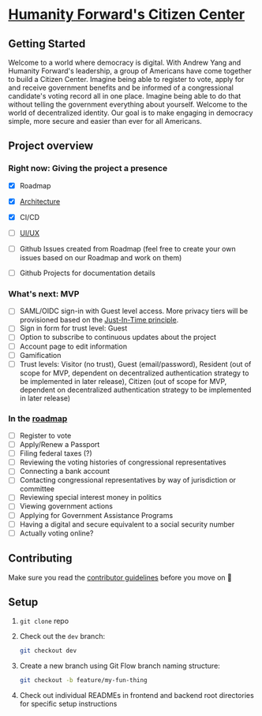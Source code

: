 # [Humanity Forward's Citizen Center](https://www.beautiful.ai/player/-M7TXW9Wpl9Jqh3Azfwc/citizenship)

## Getting Started

Welcome to a world where democracy is digital. With Andrew Yang and Humanity Forward's leadership, a group of Americans have come together to build a Citizen Center. Imagine being able to register to vote, apply for and receive government benefits and be informed of a congressional candidate's voting record all in one place. Imagine being able to do that without telling the government everything about yourself. Welcome to the world of decentralized identity. Our goal is to make engaging in democracy simple, more secure and easier than ever for all Americans.

## Project overview

### Right now: Giving the project a presence

- [x] Roadmap
- [x] [Architecture](https://i.imgur.com/NyCJfwR.png)
- [x] CI/CD
- [ ] [UI/UX](https://www.figma.com/file/KfTQBdRSBA2Q7LEZuxV8FC/Citizenship-Portal?node-id=0%3A1)
- [ ] Github Issues created from Roadmap (feel free to create your own issues based on our Roadmap and work on them)
- [ ] Github Projects for documentation details


### What's next: MVP

- [ ] SAML/OIDC sign-in with Guest level access. More privacy tiers will be provisioned based on the [Just-In-Time principle](https://www.cyberark.com/what-is/just-in-time-access/).
- [ ] Sign in form for trust level: Guest
- [ ] Option to subscribe to continuous updates about the project
- [ ] Account page to edit information
- [ ] Gamification 
- [ ] Trust levels: Visitor (no trust), Guest (email/password), Resident (out of scope for MVP, dependent on decentralized authentication strategy to be implemented in later release), Citizen (out of scope for MVP, dependent on decentralized authentication strategy to be implemented in later release) 

### In the [roadmap](https://github.com/Citizenship-Portal/Citizen-Center/projects/2?fullscreen=true)

- [ ] Register to vote
- [ ] Apply/Renew a Passport
- [ ] Filing federal taxes (?)
- [ ] Reviewing the voting histories of congressional representatives
- [ ] Connecting a bank account
- [ ] Contacting congressional representatives by way of jurisdiction or committee
- [ ] Reviewing special interest money in politics
- [ ] Viewing government actions
- [ ] Applying for Government Assistance Programs
- [ ] Having a digital and secure equivalent to a social security number
- [ ] Actually voting online?

## Contributing

Make sure you read the [contributor guidelines](https://github.com/Citizenship-Portal/Citizen-Center/blob/master/Contributing.md) before you move on :slightly_smiling_face:

## Setup

1. `git clone` repo

2. Check out the `dev` branch:
    ```sh
    git checkout dev
    ```
2. Create a new branch using Git Flow branch naming structure:
    ```sh
    git checkout -b feature/my-fun-thing
    ```
3. Check out individual READMEs in frontend and backend root directories for specific setup instructions
